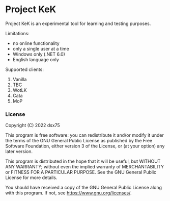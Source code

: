 # Project KeK

Project KeK is an experimental tool for learning and testing purposes.


Limitations:

- no online functionality
- only a single user at a time
- Windows only (.NET 6.0)
- English language only


Supported clients:

1. Vanilla
2. TBC
3. WotLK
4. Cata
5. MoP


### License

Copyright (C) 2022  dsx75

This program is free software: you can redistribute it and/or modify
it under the terms of the GNU General Public License as published by
the Free Software Foundation, either version 3 of the License, or
(at your option) any later version.

This program is distributed in the hope that it will be useful,
but WITHOUT ANY WARRANTY; without even the implied warranty of
MERCHANTABILITY or FITNESS FOR A PARTICULAR PURPOSE.  See the
GNU General Public License for more details.

You should have received a copy of the GNU General Public License
along with this program.  If not, see <https://www.gnu.org/licenses/>.


